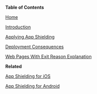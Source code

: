 **Table of Contents**

[Home](./Readme.md#)

[Introduction](./Readme.md#introduction)

[Applying App Shielding](./Readme.md#applying-app-shielding)

[Deployment Consequences](./Readme.md#app-shielding-deployment-consequences)

[Web Pages With Exit Reason Explanation](./Readme.md#web-pages-with-exit-reason-explanation)

**Related**

[App Shielding for iOS](./iOS-Tutorial.md)

[App Shielding for Android](./Android-Tutorial.md#)
